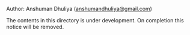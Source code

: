Author: Anshuman Dhuliya (anshumandhuliya@gmail.com)

The contents in this directory is under development.
On completion this notice will be removed.


